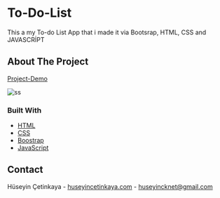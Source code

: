 # To-Do-List
This a my To-do List App that i made it via Bootsrap, HTML, CSS and JAVASCRİPT
## About The Project

[Project-Demo](https://optimistic-poincare-5eab36.netlify.app/)

![ss](https://repository-images.githubusercontent.com/396182676/7fc12b76-b71e-4a81-b8ab-e081c323765e)



### Built With
* [HTML](https://html.com/)
* [CSS](https://css.com/)
* [Boostrap](https://www.javascript.com/)
* [JavaScript](https://www.javascript.com/)

<!-- CONTACT -->
## Contact

Hüseyin Çetinkaya - [huseyincetinkaya.com](https://huseyincetinkaya.com/) - huseyincknet@gmail.com

<!-- MARKDOWN LINKS & IMAGES -->
<!-- https://www.markdownguide.org/basic-syntax/#reference-style-links -->
[contributors-shield]: https://img.shields.io/github/contributors/furkan-cat/Best-README-Template.svg?style=for-the-badge
[contributors-url]: https://github.com/furkan-cat/Best-README-Template/graphs/contributors
[forks-shield]: https://img.shields.io/github/forks/furkan-cat/Best-README-Template.svg?style=for-the-badge
[forks-url]: https://github.com/furkan-cat/Best-README-Template/network/members
[stars-shield]: https://img.shields.io/github/stars/furkan-cat/Best-README-Template.svg?style=for-the-badge
[stars-url]: https://github.com/furkan-cat/Best-README-Template/stargazers
[issues-shield]: https://img.shields.io/github/issues/furkan-cat/Best-README-Template.svg?style=for-the-badge
[issues-url]: https://github.com/furkan-cat/Best-README-Template/issues
[license-shield]: https://img.shields.io/github/license/furkan-cat/Best-README-Template.svg?style=for-the-badge
[license-url]: https://github.com/furkan-cat/Best-README-Template/blob/master/LICENSE.txt
[linkedin-shield]: https://img.shields.io/badge/-LinkedIn-black.svg?style=for-the-badge&logo=linkedin&colorB=555
[linkedin-url]: https://www.linkedin.com/in/furkan-%C3%A7at-20174216/
[product-screenshot]: images/project.png
